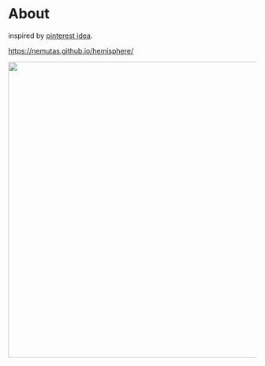 # About
inspired by [pinterest idea](https://pin.it/5tBr2gA).

https://nemutas.github.io/hemisphere/

<img src='https://user-images.githubusercontent.com/46724121/220057380-998c4b6f-d7b9-428f-add1-b3be450c58f1.jpg' width='600' />
